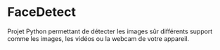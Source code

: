 # FaceDetect
Projet Python permettant de détecter les images sûr différents support comme les images, les vidéos ou la webcam de votre appareil.
